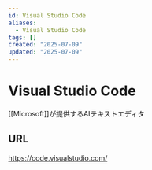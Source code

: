 ```yaml
---
id: Visual Studio Code
aliases:
  - Visual Studio Code
tags: []
created: "2025-07-09"
updated: "2025-07-09"
---
```


# Visual Studio Code
[[Microsoft]]が提供するAIテキストエディタ

## URL
https://code.visualstudio.com/
